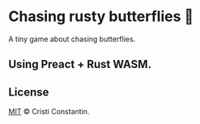 # Chasing rusty butterflies 🦋

A tiny game about chasing butterflies.

Using Preact + Rust WASM.
​
-----

## License

[MIT](LICENSE) © Cristi Constantin.
